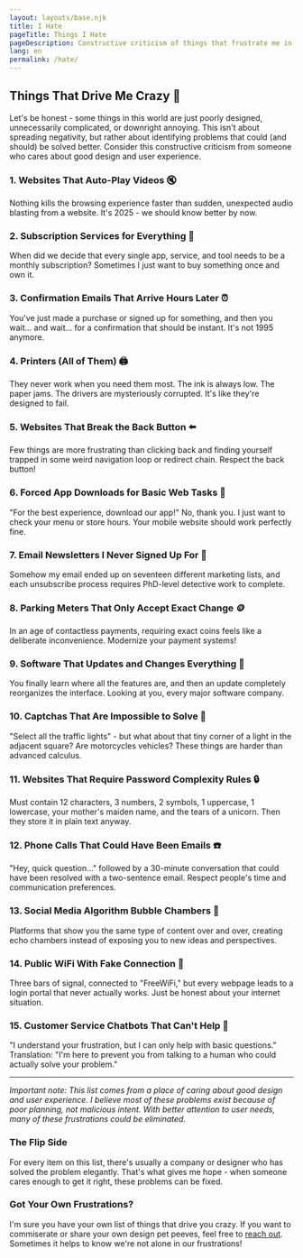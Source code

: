 ```yaml
---
layout: layouts/base.njk
title: I Hate
pageTitle: Things I Hate
pageDescription: Constructive criticism of things that frustrate me in design, technology, and daily life
lang: en
permalink: /hate/
---
```


## Things That Drive Me Crazy 😤

Let's be honest - some things in this world are just poorly designed, unnecessarily complicated, or downright annoying. This isn't about spreading negativity, but rather about identifying problems that could (and should) be solved better. Consider this constructive criticism from someone who cares about good design and user experience.

### 1. **Websites That Auto-Play Videos** 🔇
Nothing kills the browsing experience faster than sudden, unexpected audio blasting from a website. It's 2025 - we should know better by now.

### 2. **Subscription Services for Everything** 💸
When did we decide that every single app, service, and tool needs to be a monthly subscription? Sometimes I just want to buy something once and own it.

### 3. **Confirmation Emails That Arrive Hours Later** ⏰
You've just made a purchase or signed up for something, and then you wait... and wait... for a confirmation that should be instant. It's not 1995 anymore.

### 4. **Printers (All of Them)** 🖨️
They never work when you need them most. The ink is always low. The paper jams. The drivers are mysteriously corrupted. It's like they're designed to fail.

### 5. **Websites That Break the Back Button** ⬅️
Few things are more frustrating than clicking back and finding yourself trapped in some weird navigation loop or redirect chain. Respect the back button!

### 6. **Forced App Downloads for Basic Web Tasks** 📱
"For the best experience, download our app!" No, thank you. I just want to check your menu or store hours. Your mobile website should work perfectly fine.

### 7. **Email Newsletters I Never Signed Up For** 📧
Somehow my email ended up on seventeen different marketing lists, and each unsubscribe process requires PhD-level detective work to complete.

### 8. **Parking Meters That Only Accept Exact Change** 🪙
In an age of contactless payments, requiring exact coins feels like a deliberate inconvenience. Modernize your payment systems!

### 9. **Software That Updates and Changes Everything** 🔄
You finally learn where all the features are, and then an update completely reorganizes the interface. Looking at you, every major software company.

### 10. **Captchas That Are Impossible to Solve** 🤖
"Select all the traffic lights" - but what about that tiny corner of a light in the adjacent square? Are motorcycles vehicles? These things are harder than advanced calculus.

### 11. **Websites That Require Password Complexity Rules** 🔒
Must contain 12 characters, 3 numbers, 2 symbols, 1 uppercase, 1 lowercase, your mother's maiden name, and the tears of a unicorn. Then they store it in plain text anyway.

### 12. **Phone Calls That Could Have Been Emails** ☎️
"Hey, quick question..." followed by a 30-minute conversation that could have been resolved with a two-sentence email. Respect people's time and communication preferences.

### 13. **Social Media Algorithm Bubble Chambers** 🫧
Platforms that show you the same type of content over and over, creating echo chambers instead of exposing you to new ideas and perspectives.

### 14. **Public WiFi With Fake Connection** 📶
Three bars of signal, connected to "FreeWiFi," but every webpage leads to a login portal that never actually works. Just be honest about your internet situation.

### 15. **Customer Service Chatbots That Can't Help** 🤖
"I understand your frustration, but I can only help with basic questions." Translation: "I'm here to prevent you from talking to a human who could actually solve your problem."

---

*Important note: This list comes from a place of caring about good design and user experience. I believe most of these problems exist because of poor planning, not malicious intent. With better attention to user needs, many of these frustrations could be eliminated.*

### The Flip Side

For every item on this list, there's usually a company or designer who has solved the problem elegantly. That's what gives me hope - when someone cares enough to get it right, these problems can be fixed.

### Got Your Own Frustrations?

I'm sure you have your own list of things that drive you crazy. If you want to commiserate or share your own design pet peeves, feel free to [reach out](mailto:hello@alleksy.com). Sometimes it helps to know we're not alone in our frustrations!